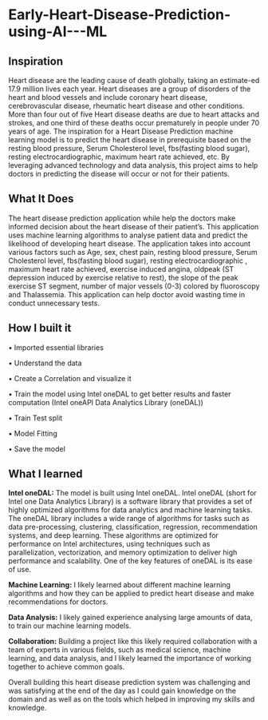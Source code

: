 # Early-Heart-Disease-Prediction-using-AI---ML
 
## Inspiration
Heart disease are the leading cause of death globally, taking an estimate-ed 17.9 million lives each year. Heart diseases are a group of disorders of the heart and blood vessels and include coronary heart disease, cerebrovascular disease, rheumatic heart disease and other conditions. More than four out of five Heart disease deaths are due to heart attacks and strokes, and one third of these deaths occur prematurely in people under 70 years of age. The inspiration for a Heart Disease Prediction machine learning model is to predict the heart disease in prerequisite based on the resting blood pressure, Serum Cholesterol level, fbs(fasting blood sugar), resting electrocardiographic, maximum heart rate achieved, etc. By leveraging advanced technology and data analysis, this project aims to help doctors in predicting the disease will occur or not for their patients.

## What It Does 
The heart disease prediction application while help the doctors make informed decision about the heart disease of their patient’s. This application uses machine learning algorithms to analyse patient data and predict the likelihood of developing heart disease. The application takes into account various factors such as Age, sex, chest pain, resting blood pressure, Serum Cholesterol level, fbs(fasting blood sugar), resting electrocardiographic , maximum heart rate achieved, exercise induced angina, oldpeak (ST depression induced by exercise relative to rest), the slope of the peak exercise ST segment, number of major vessels (0-3) colored by fluoroscopy and Thalassemia. This application can help doctor avoid wasting time in conduct unnecessary tests. 

## How I built it 
•	Imported essential libraries

•	Understand the data

•	Create a Correlation and visualize it

•	Train the model using Intel oneDAL to get better results and faster computation (Intel oneAPI Data Analytics Library (oneDAL))

•	Train Test split

•	Model Fitting

•	Save the model

## What I learned
**Intel oneDAL:**  The model is built using Intel oneDAL. Intel oneDAL (short for Intel one Data Analytics Library) is a software library that provides a set of highly optimized algorithms for data analytics and machine learning tasks. The oneDAL library includes a wide range of algorithms for tasks such as data pre-processing, clustering, classification, regression, recommendation systems, and deep learning. These algorithms are optimized for performance on Intel architectures, using techniques such as parallelization, vectorization, and memory optimization to deliver high performance and scalability. One of the key features of oneDAL is its ease of use.

**Machine Learning:**  I likely learned about different machine learning algorithms and how they can be applied to predict heart disease and make recommendations for doctors.

**Data Analysis:**  I likely gained experience analysing large amounts of data, to train our machine learning models.

**Collaboration:**  Building a project like this likely required collaboration with a team of experts in various fields, such as medical science, machine learning, and data analysis, and I likely learned the importance of working together to achieve common goals.

Overall building this heart disease prediction system was challenging and was satisfying at the end of the day as I could gain knowledge on the domain and as well as on the tools which helped in improving my skills and knowledge. 




